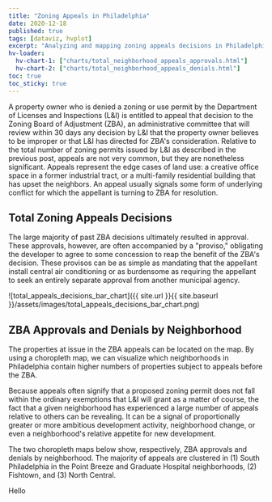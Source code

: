 ```yaml
---
title: "Zoning Appeals in Philadelphia"
date: 2020-12-18
published: true
tags: [dataviz, hvplot]
excerpt: "Analyzing and mapping zoning appeals decisions in Philadelphia."
hv-loader:
  hv-chart-1: ["charts/total_neighborhood_appeals_approvals.html"]
  hv-chart-2: ["charts/total_neighborhood_appeals_denials.html"]
toc: true
toc_sticky: true
---
```


A property owner who is denied a zoning or use permit by the Department of Licenses and Inspections (L&I) is entitled to appeal that decision to the Zoning Board of Adjustment (ZBA), an administrative committee that will review within 30 days any decision by L&I that the property owner believes to be improper or that L&I has directed for ZBA's consideration. Relative to the total number of zoning permits issued by L&I as described in the previous post, appeals are not very common, but they are nonetheless significant. Appeals represent the edge cases of land use: a creative office space in a former industrial tract, or a multi-family residential building that has upset the neighbors. An appeal usually signals some form of underlying conflict for which the appellant is turning to ZBA for resolution.

## Total Zoning Appeals Decisions

The large majority of past ZBA decisions ultimately resulted in approval. These approvals, however, are often accompanied by a "proviso," obligating the developer to agree to some concession to reap the benefit of the ZBA's decision. These provisos can be as simple as mandating that the appellant install central air conditioning or as burdensome as requiring the appellant to seek an entirely separate approval from another municipal agency.

![total_appeals_decisions_bar_chart]({{ site.url }}{{ site.baseurl }}/assets/images/total_appeals_decisions_bar_chart.png)

## ZBA Approvals and Denials by Neighborhood

The properties at issue in the ZBA appeals can be located on the map. By using a choropleth map, we can visualize which neighborhoods in Philadelphia contain higher numbers of properties subject to appeals before the ZBA. 

Because appeals often signify that a proposed zoning permit does not fall within the ordinary exemptions that L&I will grant as a matter of course, the fact that a given neighborhood has experienced a large number of appeals relative to others can be revealing. It can be a signal of proportionally greater or more ambitious development activity, neighborhood change, or even a neighborhood's relative appetite for new development.

The two choropleth maps below show, respectively, ZBA approvals and denials by neighborhood. The majority of appeals are clustered in (1) South Philadelphia in the Point Breeze and Graduate Hospital neighborhoods, (2) Fishtown, and (3) North Central.

<div id="hv-chart-1"></div>

<div id="hv-chart-2"></div>

Hello
